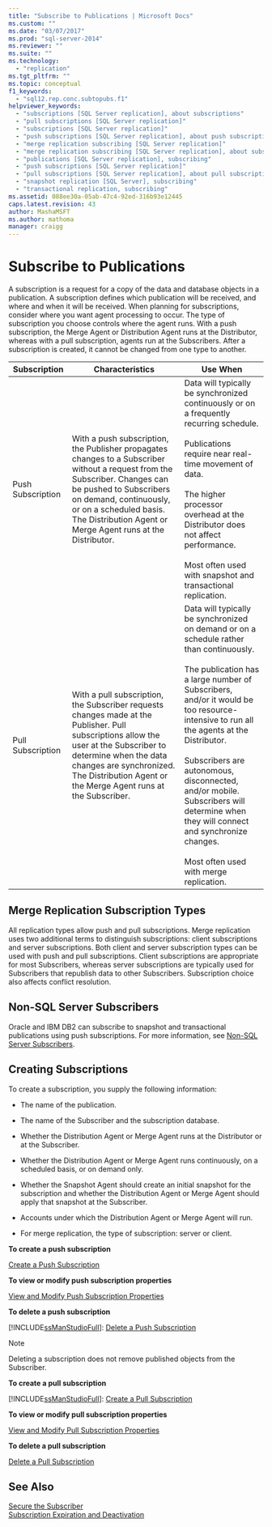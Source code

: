 ```yaml
---
title: "Subscribe to Publications | Microsoft Docs"
ms.custom: ""
ms.date: "03/07/2017"
ms.prod: "sql-server-2014"
ms.reviewer: ""
ms.suite: ""
ms.technology: 
  - "replication"
ms.tgt_pltfrm: ""
ms.topic: conceptual
f1_keywords: 
  - "sql12.rep.conc.subtopubs.f1"
helpviewer_keywords: 
  - "subscriptions [SQL Server replication], about subscriptions"
  - "pull subscriptions [SQL Server replication]"
  - "subscriptions [SQL Server replication]"
  - "push subscriptions [SQL Server replication], about push subscriptions"
  - "merge replication subscribing [SQL Server replication]"
  - "merge replication subscribing [SQL Server replication], about subscribing"
  - "publications [SQL Server replication], subscribing"
  - "push subscriptions [SQL Server replication]"
  - "pull subscriptions [SQL Server replication], about pull subscriptions"
  - "snapshot replication [SQL Server], subscribing"
  - "transactional replication, subscribing"
ms.assetid: 088ee30a-05ab-47c4-92ed-316b93e12445
caps.latest.revision: 43
author: MashaMSFT
ms.author: mathoma
manager: craigg
---
```

# Subscribe to Publications
  A subscription is a request for a copy of the data and database objects in a publication. A subscription defines which publication will be received, and where and when it will be received. When planning for subscriptions, consider where you want agent processing to occur. The type of subscription you choose controls where the agent runs. With a push subscription, the Merge Agent or Distribution Agent runs at the Distributor, whereas with a pull subscription, agents run at the Subscribers. After a subscription is created, it cannot be changed from one type to another.  
  
|Subscription|Characteristics|Use When|  
|------------------|---------------------|--------------|  
|Push Subscription|With a push subscription, the Publisher propagates changes to a Subscriber without a request from the Subscriber. Changes can be pushed to Subscribers on demand, continuously, or on a scheduled basis. The Distribution Agent or Merge Agent runs at the Distributor.|Data will typically be synchronized continuously or on a frequently recurring schedule.<br /><br /> Publications require near real-time movement of data.<br /><br /> The higher processor overhead at the Distributor does not affect performance.<br /><br /> Most often used with snapshot and transactional replication.|  
|Pull Subscription|With a pull subscription, the Subscriber requests changes made at the Publisher. Pull subscriptions allow the user at the Subscriber to determine when the data changes are synchronized. The Distribution Agent or the Merge Agent runs at the Subscriber.|Data will typically be synchronized on demand or on a schedule rather than continuously.<br /><br /> The publication has a large number of Subscribers, and/or it would be too resource-intensive to run all the agents at the Distributor.<br /><br /> Subscribers are autonomous, disconnected, and/or mobile. Subscribers will determine when they will connect and synchronize changes.<br /><br /> Most often used with merge replication.|  
  
## Merge Replication Subscription Types  
 All replication types allow push and pull subscriptions. Merge replication uses two additional terms to distinguish subscriptions: client subscriptions and server subscriptions. Both client and server subscription types can be used with push and pull subscriptions. Client subscriptions are appropriate for most Subscribers, whereas server subscriptions are typically used for Subscribers that republish data to other Subscribers. Subscription choice also affects conflict resolution.  
  
## Non-SQL Server Subscribers  
 Oracle and IBM DB2 can subscribe to snapshot and transactional publications using push subscriptions. For more information, see [Non-SQL Server Subscribers](non-sql/non-sql-server-subscribers.md).  
  
## Creating Subscriptions  
 To create a subscription, you supply the following information:  
  
-   The name of the publication.  
  
-   The name of the Subscriber and the subscription database.  
  
-   Whether the Distribution Agent or Merge Agent runs at the Distributor or at the Subscriber.  
  
-   Whether the Distribution Agent or Merge Agent runs continuously, on a scheduled basis, or on demand only.  
  
-   Whether the Snapshot Agent should create an initial snapshot for the subscription and whether the Distribution Agent or Merge Agent should apply that snapshot at the Subscriber.  
  
-   Accounts under which the Distribution Agent or Merge Agent will run.  
  
-   For merge replication, the type of subscription: server or client.  
  
 **To create a push subscription**  
  
 [Create a Push Subscription](create-a-push-subscription.md)  
  
 **To view or modify push subscription properties**  
  
 [View and Modify Push Subscription Properties](view-and-modify-push-subscription-properties.md)  
  
 **To delete a push subscription**  
  
 [!INCLUDE[ssManStudioFull](../../includes/ssmanstudiofull-md.md)]: [Delete a Push Subscription](delete-a-push-subscription.md)  
  
> [!NOTE]  
>  Deleting a subscription does not remove published objects from the Subscriber.  
  
 **To create a pull subscription**  
  
 [!INCLUDE[ssManStudioFull](../../includes/ssmanstudiofull-md.md)]: [Create a Pull Subscription](create-a-pull-subscription.md)  
  
 **To view or modify pull subscription properties**  
  
 [View and Modify Pull Subscription Properties](view-and-modify-pull-subscription-properties.md)  
  
 **To delete a pull subscription**  
  
 [Delete a Pull Subscription](delete-a-pull-subscription.md)  
  
## See Also  
 [Secure the Subscriber](security/secure-the-subscriber.md)   
 [Subscription Expiration and Deactivation](subscription-expiration-and-deactivation.md)  
  
  
